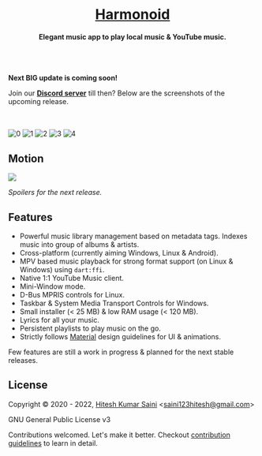 <h1 align="center"><a href="https://github.com/alexmercerind/harmonoid">Harmonoid</a></h1>
<h4 align="center">Elegant music app to play local music & YouTube music.</h4>
<br></br>

**Next BIG update is coming soon!**

Join our **[Discord server](https://discord.gg/2Rc3edFWd8)** till then? Below are the screenshots of the upcoming release.

<br></br>
![0](https://user-images.githubusercontent.com/28951144/151304862-f4d336c6-4559-477b-b82e-a876f78f5eec.png)
![1](https://user-images.githubusercontent.com/28951144/151304870-6d1d18db-7120-43bd-87fa-9fa369244bfd.png)
![2](https://user-images.githubusercontent.com/28951144/151304875-dc120964-3b98-4460-beaf-d28c75b45109.png)
![3](https://user-images.githubusercontent.com/28951144/151304877-13ff90bb-6123-4c06-940f-9d9de6b13666.png)
![4](https://user-images.githubusercontent.com/28951144/151304879-cdb10677-30c5-45bb-9e67-f520297280da.png)


## Motion

![](https://user-images.githubusercontent.com/28951144/151239401-be199319-0a22-4139-8bef-fe1edac2d576.gif)

_Spoilers for the next release._

## Features

- Powerful music library management based on metadata tags. Indexes music into group of albums & artists.
- Cross-platform (currently aiming Windows, Linux & Android).
- MPV based music playback for strong format support (on Linux & Windows) using `dart:ffi`.
- Native 1:1 YouTube Music client.
- Mini-Window mode.
- D-Bus MPRIS controls for Linux.
- Taskbar & System Media Transport Controls for Windows.
- Small installer (< 25 MB) & low RAM usage (< 120 MB).
- Lyrics for all your music.
- Persistent playlists to play music on the go.
- Strictly follows [Material](https://material.io/) design guidelines for UI & animations.

Few features are still a work in progress & planned for the next stable releases.

## License

Copyright © 2020 - 2022, [Hitesh Kumar Saini](https://github.com/alexmercerind) <[saini123hitesh@gmail.com](mailto:saini123hitesh@gmail.com)>

GNU General Public License v3

Contributions welcomed. Let's make it better.
Checkout [contribution guidelines](https://github.com/harmonoid/harmonoid/blob/master/CONTRIBUTING.md) to learn in detail.
